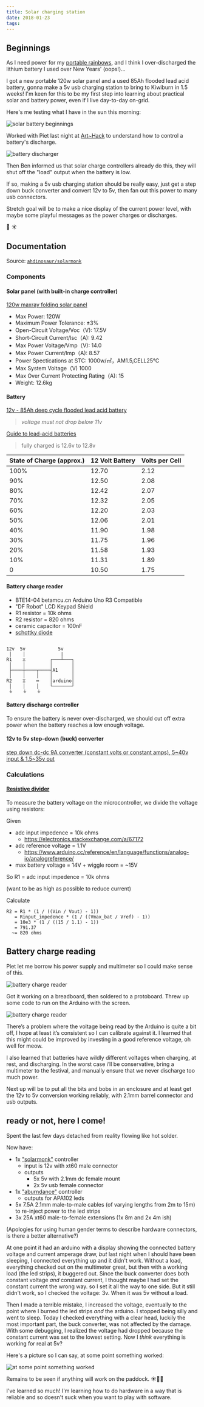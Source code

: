 ```yaml
---
title: Solar charging station
date: 2018-01-23
tags:
---
```


## Beginnings

As I need power for my [portable rainbows](/pixels-for-the-pixel-god), and I think I over-discharged the lithium battery I used over New Years' (oops!)...

I got a new portable 120w solar panel and a used 85Ah flooded lead acid battery, gonna make a 5v usb charging station to bring to Kiwiburn in 1.5 weeks! I'm keen for this to be my first step into learning about practical solar and battery power, even if I live day-to-day on-grid.

Here's me testing what I have in the sun this morning:

![solar battery beginnings](./solar-charging-station/solar-stairs.jpg)

Worked with Piet last night at [Art~Hack](https://arthack.nz) to understand how to control a battery's discharge.

![battery discharger](./solar-charging-station/solar-battery-discharge.jpg)

Then Ben informed us that solar charge controllers already do this, they will shut off the "load" output when the battery is low.

If so, making a 5v usb charging station should be really easy, just get a step down buck converter and convert 12v to 5v, then fan out this power to many usb connectors.

Stretch goal will be to make a nice display of the current power level, with maybe some playful messages as the power charges or discharges.

🌈 ☀

## Documentation

Source: [`ahdinosaur/solarmonk`](https://github.com/ahdinosaur/solarmonk)

### Components

#### Solar panel (with built-in charge controller)

[120w maxray folding solar panel](http://maxray.com.au/folding-solar-panel/)

- Max Power: 120W
- Maximum Power Tolerance: ±3%
- Open-Circuit Voltage/Voc（V): 17.5V
- Short-Circuit Current/lsc（A): 9.42
- Max Power Voltage/Vmp（V): 14.0
- Max Power Current/lmp（A): 8.57
- Power Spectications at STC: 1000w/㎡，AM1.5,CELL25℃
- Max System Voltage（V) 1000
- Max Over Current Protecting Rating（A): 15
- Weight: 12.6kg

#### Battery

[12v - 85Ah deep cycle flooded lead acid battery](https://www.trademe.co.nz/Browse/Listing.aspx?id=1506593644)

> _voltage must not drop below 11v_

[Guide to lead-acid batteries](http://www.itacanet.org/eng/elec/battery/battery.pdf)

> fully charged is 12.6v to 12.8v

State of Charge (approx.) | 12 Volt Battery | Volts per Cell
--- | --- | ---
100% | 12.70 | 2.12
90% | 12.50 | 2.08
80% | 12.42 | 2.07
70% | 12.32 | 2.05
60% | 12.20 | 2.03
50% | 12.06 | 2.01
40% | 11.90 | 1.98
30% | 11.75 | 1.96
20% | 11.58 | 1.93
10% | 11.31 | 1.89
0 | 10.50 | 1.75

#### Battery charge reader

- BTE14-04 betamcu.cn Arduino Uno R3 Compatible
- "DF Robot" LCD Keypad Shield
- R1 resistor = 10k ohms
- R2 resistor = 820 ohms
- ceramic capacitor = 100nF
- [schottky diode](https://en.wikipedia.org/wiki/Schottky_diode)

```

12v  5v            5v
 │    │             |
R1    ⏄         ┌───┴───┐
 │    │         │       │
 ├────┼────┬────┤A1     │
 │    │    │    │       │
R2    ⏄    ═    │arduino│
 │    │    │    └───────┘
 ⏚    ⏚    ⏚

```

#### Battery discharge controller

To ensure the battery is never over-discharged, we should cut off extra power when the battery reaches a low enough voltage.

#### 12v to 5v step-down (buck) converter

[step down dc-dc 9A converter (constant volts or constant amps), 5\~40v input & 1.5\~35v out](https://www.trademe.co.nz/Browse/Listing.aspx?id=1521227419)

### Calculations

#### [Resistive divider](https://en.wikipedia.org/wiki/Voltage_divider#Resistive_divider)

To measure the battery voltage on the microcontroller, we divide the voltage using resistors:

Given

- adc input impedence =  10k ohms
  - https://electronics.stackexchange.com/a/67172
- adc reference voltage = 1.1V
  - https://www.arduino.cc/reference/en/language/functions/analog-io/analogreference/
- max battery voltage = 14V + wiggle room = ~15V

So R1 = adc input impedence = 10k ohms

(want to be as high as possible to reduce current)

Calculate

```
R2 = R1 * (1 / ((Vin / Vout) - 1))
   = Rinput_impedence * (1 / ((Vmax_bat / Vref) - 1))
   = 10e3 * (1 / ((15 / 1.1) - 1))
   = 791.37
  ~= 820 ohms
```

## Battery charge reading

Piet let me borrow his power supply and multimeter so I could make sense of this.

![battery charge reader](./solar-charging-station/batter-charge-reader-2.jpg)

Got it working on a breadboard, then soldered to a protoboard. Threw up some code to run on the Arduino with the screen.

![battery charge reader](./solar-charging-station/batter-charge-reader.jpg)

There’s a problem where the voltage being read by the Arduino is quite a bit off, I hope at least it’s consistent so I can calibrate against it. I learned that this might could be improved by investing in a good reference voltage, oh well for meow.

I also learned that batteries have wildly different voltages when charging, at rest, and discharging. In the worst case i’ll be conservative, bring a multimeter to the festival, and manually ensure that we never discharge too much power.

Next up will be to put all the bits and bobs in an enclosure and at least get the 12v to 5v conversion working reliably, with 2.1mm barrel connector and usb outputs.

## ready or not, here I come!

Spent the last few days detached from reality flowing like hot solder.

Now have:

- 1x ["solarmonk"](https://github.com/ahdinosaur/solarmonk/tree/4f3642644c616c7b21d5efa27d84254ad5430460) controller
  - input is 12v with xt60 male connector
  - outputs
    - 5x 5v with 2.1mm dc female mount
    - 2x 5v usb female connector
- 1x ["aburndance"](https://github.com/ahdinosaur/aburndance/tree/8e14a3e7a250569f8a8f7b0db3fe1ba77b426a84) controller
  - outputs for APA102 leds
- 5x 7.5A 2.1mm male-to-male cables (of varying lengths from 2m to 15m) to re-inject power to the led strips
- 3x 25A xt60 male-to-female extensions (1x 8m and 2x 4m ish)

(Apologies for using human gender terms to describe hardware connectors, is there a better alternative?)

At one point it had an arduino with a display showing the connected battery voltage and current amperage draw, _but_ last night when I should have been sleeping, I connected everything up and it didn't work. Without a load, everything checked out on the multimeter great, but then with a working load (the led strips), it buggered out. Since the buck converter does both constant voltage _and_ constant current, I thought maybe I had set the constant current the wrong way. so I set it all the way to one side. But it still didn't work, so I checked the voltage: 3v. When it was 5v without a load.

Then I made a terrible mistake, I increased the voltage, eventually to the point where I burned the led strips _and_ the arduino. I stopped being silly and went to sleep. Today I checked everything with a clear head, luckily the most important part, the buck converter, was not affected by the damage. With some debugging, I realized the voltage had dropped because the constant current was set to the lowest setting. Now I _think_ everything is working for real at 5v?

Here's a picture so I can say, at some point something worked:

![at some point something worked](./solar-charging-station/at-some-point-something-worked.jpg)

Remains to be seen if anything will work on the paddock. ☀🔋🌈

I've learned so much! I'm learning how to do hardware in a way that is reliable and so doesn't suck when you want to play with software.
